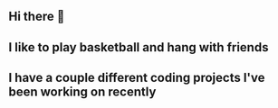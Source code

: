 ## Hi there 👋

## I like to play basketball and hang with friends
## I have a couple different coding projects I've been working on recently
